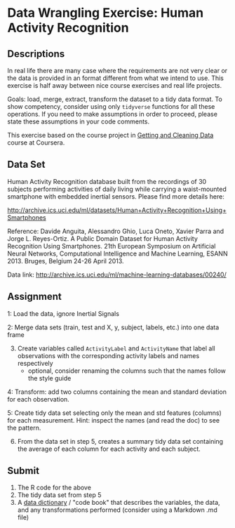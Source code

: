 # Data Wrangling Exercise: Human Activity Recognition


## Descriptions

In real life there are many case where the requirements are not very clear or the data is provided in an format different from what we intend to use. This exercise is half away between nice course exercises and real life projects.

Goals: load, merge, extract, transform the dataset to a tidy data format. To show competency, consider using only `tidyverse` functions for all these operations. If you need to make assumptions in order to proceed, please state these assumptions in your code comments.

This exercise based on the course project in [Getting and Cleaning Data](https://www.coursera.org/learn/data-cleaning) course at Coursera.


## Data Set

Human Activity Recognition database built from the recordings of 30 subjects performing activities of daily living while carrying a waist-mounted smartphone with embedded inertial sensors. Please find more details here:

http://archive.ics.uci.edu/ml/datasets/Human+Activity+Recognition+Using+Smartphones

Reference: Davide Anguita, Alessandro Ghio, Luca Oneto, Xavier Parra and Jorge L. Reyes-Ortiz. A Public Domain Dataset for Human Activity Recognition Using Smartphones. 21th European Symposium on Artificial Neural Networks, Computational Intelligence and Machine Learning, ESANN 2013. Bruges, Belgium 24-26 April 2013.

Data link: http://archive.ics.uci.edu/ml/machine-learning-databases/00240/


## Assignment

1: Load the data, ignore Inertial Signals

2: Merge data sets (train, test and X, y, subject, labels, etc.) into one data frame

3. Create variables called `ActivityLabel` and `ActivityName` that label all observations with the corresponding activity labels and names respectively
    + optional, consider renaming the columns such that the names follow the style guide

4: Transform: add two columns containing the mean and standard deviation for each observation.

5: Create tidy data set selecting only the mean and std features (columns) for each measurement. Hint: inspect the names (and read the doc) to see the pattern. 

6. From the data set in step 5, creates a summary tidy data set containing the average of each column for each activity and each subject. 


## Submit

1. The R code for the above
2. The tidy data set from step 5
3. A [data dictionary](https://www.sqlshack.com/sql-server-data-dictionary-want-create-one/) / "code book" that describes the variables, the data, and any transformations performed (consider using a Markdown .md file)

